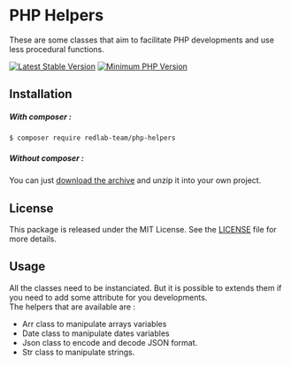 # PHP Helpers
These are some classes that aim to facilitate PHP developments and use less procedural functions.

[![Latest Stable Version](https://img.shields.io/packagist/v/phpunit/phpunit.svg?style=flat-square)](https://packagist.org/packages/phpunit/phpunit)
[![Minimum PHP Version](https://img.shields.io/badge/php-%3E%3D%207.3-8892BF.svg?style=flat-square)](https://php.net/)

## Installation
##### With composer :  
```bash
$ composer require redlab-team/php-helpers
```  
##### Without composer :
You can just [download the archive](https://github.com/REDLab-Team/php-helpers/archive/master.zip) and unzip it into
your own project.

## License
This package is released under the MIT License. See the [LICENSE](./LICENSE) file for more details.

## Usage
All the classes need to be instanciated. But it is possible to extends them if you need to add some attribute
for you developments.  
The helpers that are available are :
- Arr class to manipulate arrays variables
- Date class to manipulate dates variables
- Json class to encode and decode JSON format.
- Str class to manipulate strings.